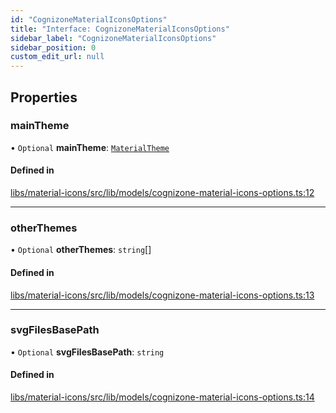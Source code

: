 ```yaml
---
id: "CognizoneMaterialIconsOptions"
title: "Interface: CognizoneMaterialIconsOptions"
sidebar_label: "CognizoneMaterialIconsOptions"
sidebar_position: 0
custom_edit_url: null
---
```


## Properties

### mainTheme

• `Optional` **mainTheme**: [`MaterialTheme`](../enums/MaterialTheme)

#### Defined in

[libs/material-icons/src/lib/models/cognizone-material-icons-options.ts:12](https://github.com/cognizone/ng-cognizone/blob/861cbad/libs/material-icons/src/lib/models/cognizone-material-icons-options.ts#L12)

___

### otherThemes

• `Optional` **otherThemes**: `string`[]

#### Defined in

[libs/material-icons/src/lib/models/cognizone-material-icons-options.ts:13](https://github.com/cognizone/ng-cognizone/blob/861cbad/libs/material-icons/src/lib/models/cognizone-material-icons-options.ts#L13)

___

### svgFilesBasePath

• `Optional` **svgFilesBasePath**: `string`

#### Defined in

[libs/material-icons/src/lib/models/cognizone-material-icons-options.ts:14](https://github.com/cognizone/ng-cognizone/blob/861cbad/libs/material-icons/src/lib/models/cognizone-material-icons-options.ts#L14)
